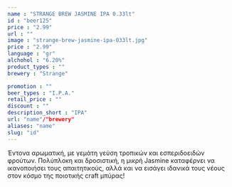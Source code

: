 ```yaml
---
name : "STRANGE BREW JASMINE IPA 0.33lt"
id : "beer125"
price : "2.99"
url : ""
image : "strange-brew-jasmine-ipa-033lt.jpg"
price : "2.99"
language : "gr"
alchohol : "6.20%"
product_types : ""
brewery : "Strange"

promotion : ""
beer_types : "I.P.A."
retail_price : ""
discount : ""
description_short : "IPA"
url: "name"/"brewery"
aliases: "name"
slug: "id"
---
```


Έντονα αρωματική, με γεμάτη γεύση τροπικών και εσπεριδοειδών φρούτων. Πολύπλοκη και δροσιστική, η μικρή Jasmine καταφέρνει να ικανοποιήσει τους απαιτητικούς, αλλά και να εισάγει ιδανικά τους νέους στον κόσμο της ποιοτικής craft μπύρας!